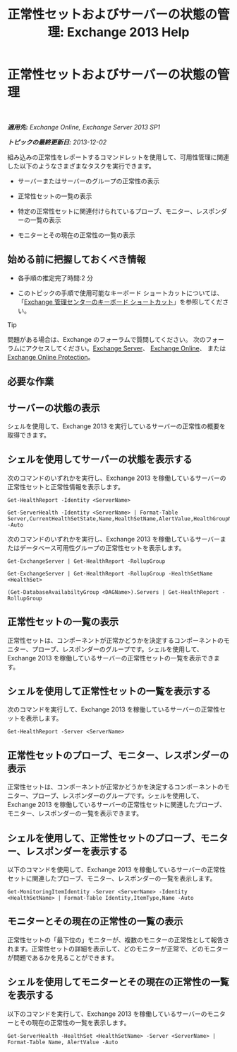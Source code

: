 ﻿---
title: '正常性セットおよびサーバーの状態の管理: Exchange 2013 Help'
TOCTitle: 正常性セットおよびサーバーの状態の管理
ms:assetid: a4f84312-6cfa-4f17-9707-676aadab1143
ms:mtpsurl: https://technet.microsoft.com/ja-jp/library/Dn482054(v=EXCHG.150)
ms:contentKeyID: 59895173
ms.date: 04/24/2018
mtps_version: v=EXCHG.150
ms.translationtype: HT
---

# 正常性セットおよびサーバーの状態の管理

 

_**適用先:** Exchange Online, Exchange Server 2013 SP1_

_**トピックの最終更新日:** 2013-12-02_

組み込みの正常性をレポートするコマンドレットを使用して、可用性管理に関連した以下のようなさまざまなタスクを実行できます。

  - サーバーまたはサーバーのグループの正常性の表示

  - 正常性セットの一覧の表示

  - 特定の正常性セットに関連付けられているプローブ、モニター、レスポンダーの一覧の表示

  - モニターとその現在の正常性の一覧の表示

## 始める前に把握しておくべき情報

  - 各手順の推定完了時間:2 分

  - このトピックの手順で使用可能なキーボード ショートカットについては、「[Exchange 管理センターのキーボード ショートカット](keyboard-shortcuts-in-the-exchange-admin-center-exchange-online-protection-help.md)」を参照してください。


> [!TIP]
> 問題がある場合は、Exchange のフォーラムで質問してください。 次のフォーラムにアクセスしてください。<A href="https://go.microsoft.com/fwlink/p/?linkid=60612">Exchange Server</A>、 <A href="https://go.microsoft.com/fwlink/p/?linkid=267542">Exchange Online</A>、 または <A href="https://go.microsoft.com/fwlink/p/?linkid=285351">Exchange Online Protection</A>。



## 必要な作業

## サーバーの状態の表示

シェルを使用して、Exchange 2013 を実行しているサーバーの正常性の概要を取得できます。

## シェルを使用してサーバーの状態を表示する

次のコマンドのいずれかを実行し、Exchange 2013 を稼働しているサーバーの正常性セットと正常性情報を表示します。

```
Get-HealthReport -Identity <ServerName>
```
```
Get-ServerHealth -Identity <ServerName> | Format-Table Server,CurrentHealthSetState,Name,HealthSetName,AlertValue,HealthGroupName -Auto
```

次のコマンドのいずれかを実行し、Exchange 2013 を稼働しているサーバーまたはデータベース可用性グループの正常性セットを表示します。

```
Get-ExchangeServer | Get-HealthReport -RollupGroup
```
```
Get-ExchangeServer | Get-HealthReport -RollupGroup -HealthSetName <HealthSet>
```
```
(Get-DatabaseAvailabiltyGroup <DAGName>).Servers | Get-HealthReport -RollupGroup
```

## 正常性セットの一覧の表示

正常性セットは、コンポーネントが正常かどうかを決定するコンポーネントのモニター、プローブ、レスポンダーのグループです。シェルを使用して、Exchange 2013 を稼働しているサーバーの正常性セットの一覧を表示できます。

## シェルを使用して正常性セットの一覧を表示する

次のコマンドを実行して、Exchange 2013 を稼働しているサーバーの正常性セットを表示します。

    Get-HealthReport -Server <ServerName>

## 正常性セットのプローブ、モニター、レスポンダーの表示

正常性セットは、コンポーネントが正常かどうかを決定するコンポーネントのモニター、プローブ、レスポンダーのグループです。シェルを使用して、Exchange 2013 を稼働しているサーバーの正常性セットに関連したプローブ、モニター、レスポンダーの一覧を表示できます。

## シェルを使用して、正常性セットのプローブ、モニター、レスポンダーを表示する

以下のコマンドを使用して、Exchange 2013 を稼働しているサーバーの正常性セットに関連したプローブ、モニター、レスポンダーの一覧を表示します。

    Get-MonitoringItemIdentity -Server <ServerName> -Identity <HealthSetName> | Format-Table Identity,ItemType,Name -Auto

## モニターとその現在の正常性の一覧の表示

正常性セットの「最下位の」モニターが、複数のモニターの正常性として報告されます。正常性セットの詳細を表示して、どのモニターが正常で、どのモニターが問題であるかを見ることができます。

## シェルを使用してモニターとその現在の正常性の一覧を表示する

以下のコマンドを実行して、Exchange 2013 を稼働しているサーバーのモニターとその現在の正常性の一覧を表示します。

    Get-ServerHealth -HealthSet <HealthSetName> -Server <ServerName> | Format-Table Name, AlertValue -Auto

